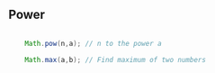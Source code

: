 ## Power

```java

    Math.pow(n,a); // n to the power a

    Math.max(a,b); // Find maximum of two numbers


```
